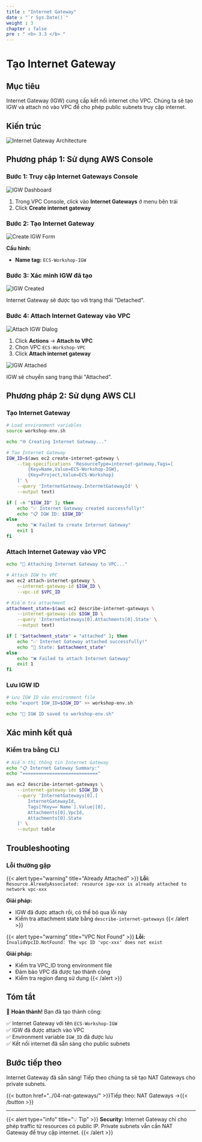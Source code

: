 ```yaml
---
title : "Internet Gateway"
date : "`r Sys.Date()`"
weight : 3
chapter : false
pre : " <b> 3.3 </b> "
---
```


# Tạo Internet Gateway

## Mục tiêu

Internet Gateway (IGW) cung cấp kết nối internet cho VPC. Chúng ta sẽ tạo IGW và attach nó vào VPC để cho phép public subnets truy cập internet.

## Kiến trúc

![Internet Gateway Architecture](images/3-cluster-setup/03-igw/internet-gateway-architecture.png)

## Phương pháp 1: Sử dụng AWS Console

### Bước 1: Truy cập Internet Gateways Console

![IGW Dashboard](images/3-cluster-setup/03-igw/01-igw-dashboard.png)

1. Trong VPC Console, click vào **Internet Gateways** ở menu bên trái
2. Click **Create internet gateway**

### Bước 2: Tạo Internet Gateway

![Create IGW Form](images/3-cluster-setup/03-igw/02-create-igw-form.png)

**Cấu hình:**
- **Name tag:** `ECS-Workshop-IGW`

### Bước 3: Xác minh IGW đã tạo

![IGW Created](images/3-cluster-setup/03-igw/03-igw-created.png)

Internet Gateway sẽ được tạo với trạng thái "Detached".

### Bước 4: Attach Internet Gateway vào VPC

![Attach IGW Dialog](images/3-cluster-setup/03-igw/04-attach-igw-dialog.png)

1. Click **Actions** → **Attach to VPC**
2. Chọn VPC `ECS-Workshop-VPC`
3. Click **Attach internet gateway**

![IGW Attached](images/3-cluster-setup/03-igw/05-igw-attached.png)

IGW sẽ chuyển sang trạng thái "Attached".

## Phương pháp 2: Sử dụng AWS CLI

### Tạo Internet Gateway

```bash
# Load environment variables
source workshop-env.sh

echo "🌐 Creating Internet Gateway..."

# Tạo Internet Gateway
IGW_ID=$(aws ec2 create-internet-gateway \
    --tag-specifications 'ResourceType=internet-gateway,Tags=[
        {Key=Name,Value=ECS-Workshop-IGW},
        {Key=Project,Value=ECS-Workshop}
    ]' \
    --query 'InternetGateway.InternetGatewayId' \
    --output text)

if [ -n "$IGW_ID" ]; then
    echo "✅ Internet Gateway created successfully!"
    echo "📋 IGW ID: $IGW_ID"
else
    echo "❌ Failed to create Internet Gateway"
    exit 1
fi
```

### Attach Internet Gateway vào VPC

```bash
echo "🔗 Attaching Internet Gateway to VPC..."

# Attach IGW to VPC
aws ec2 attach-internet-gateway \
    --internet-gateway-id $IGW_ID \
    --vpc-id $VPC_ID

# Kiểm tra attachment
attachment_state=$(aws ec2 describe-internet-gateways \
    --internet-gateway-ids $IGW_ID \
    --query 'InternetGateways[0].Attachments[0].State' \
    --output text)

if [ "$attachment_state" = "attached" ]; then
    echo "✅ Internet Gateway attached successfully!"
    echo "🔗 State: $attachment_state"
else
    echo "❌ Failed to attach Internet Gateway"
    exit 1
fi
```

### Lưu IGW ID

```bash
# Lưu IGW ID vào environment file
echo "export IGW_ID=$IGW_ID" >> workshop-env.sh

echo "💾 IGW ID saved to workshop-env.sh"
```

## Xác minh kết quả

### Kiểm tra bằng CLI

```bash
# Hiển thị thông tin Internet Gateway
echo "📋 Internet Gateway Summary:"
echo "============================"

aws ec2 describe-internet-gateways \
    --internet-gateway-ids $IGW_ID \
    --query 'InternetGateways[0].[
        InternetGatewayId,
        Tags[?Key==`Name`].Value|[0],
        Attachments[0].VpcId,
        Attachments[0].State
    ]' \
    --output table
```

## Troubleshooting

### Lỗi thường gặp

{{< alert type="warning" title="Already Attached" >}}
**Lỗi:** `Resource.AlreadyAssociated: resource igw-xxx is already attached to network vpc-xxx`

**Giải pháp:**
- IGW đã được attach rồi, có thể bỏ qua lỗi này
- Kiểm tra attachment state bằng `describe-internet-gateways`
{{< /alert >}}

{{< alert type="warning" title="VPC Not Found" >}}
**Lỗi:** `InvalidVpcID.NotFound: The vpc ID 'vpc-xxx' does not exist`

**Giải pháp:**
- Kiểm tra VPC_ID trong environment file
- Đảm bảo VPC đã được tạo thành công
- Kiểm tra region đang sử dụng
{{< /alert >}}

## Tóm tắt

🎉 **Hoàn thành!** Bạn đã tạo thành công:

✅ Internet Gateway với tên `ECS-Workshop-IGW`  
✅ IGW đã được attach vào VPC  
✅ Environment variable `IGW_ID` đã được lưu  
✅ Kết nối internet đã sẵn sàng cho public subnets  

## Bước tiếp theo

Internet Gateway đã sẵn sàng! Tiếp theo chúng ta sẽ tạo NAT Gateways cho private subnets.

{{< button href="../04-nat-gateways/" >}}Tiếp theo: NAT Gateways →{{< /button >}}

---

{{< alert type="info" title="💡 Tip" >}}
**Security:** Internet Gateway chỉ cho phép traffic từ resources có public IP. Private subnets vẫn cần NAT Gateway để truy cập internet.
{{< /alert >}}
